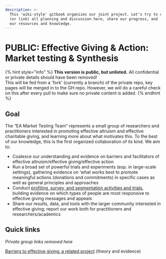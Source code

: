 ```yaml
---
description: >-
  This 'wiki-style' gitbook organizes our joint project. Let's try to organize
  (or link) all planning and discussion here, share our progress, and 'curate'
  our resources and knowledge.
---
```


# PUBLIC: Effective Giving & Action: Market testing & Synthesis

{% hint style="info" %}
**This version is public, but unlisted.** All confidential or private details should have been removed!\
This will be fed from a 'fork' (currently a branch) of the private repo, key pages will be merged in to the GH repo. However, we will do a careful check on this after every pull to make sure no private content is added.
{% endhint %}

## Goal

The “EA Market Testing Team” represents a small group of researchers and practitioners interested in promoting effective altruism and effective charitable giving, and learning more about what motivates this. To the best of our knowledge, this is the first organized collaboration of its kind. We aim to:

* Coalesce our understanding and evidence on barriers and facilitators of effective altruism/effective giving/effective action
* Run a broad set of powerful trials and experiments (esp. in large-scale settings), gathering evidence on ‘what works best to promote meaningful actions (donations and commitments) in specific cases as well as general principles and approaches
* Conduct [profiling, survey, and segmentation activities and trials](profiling-and-segmentation/profiling-discussion.md), building evidence on which types of people are most responsive to effective giving messages and appeals
* Share our results, data, and tools with the larger community interested in effective giving; report our work both for practitioners and researchers/academics

## **Quick links**

_Private group links removed here_

[Barriers to effective giving: a related project](https://daaronr.github.io/ea\_giving\_barriers/index.html) (theory and evidence)
